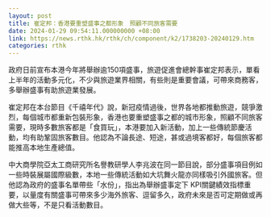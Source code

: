 ```yaml
---
layout: post
title: 崔定邦：香港要重塑盛事之都形象　照顧不同旅客需要
date: 2024-01-29 09:54:11.000000000 +08:00
link: https://news.rthk.hk/rthk/ch/component/k2/1738203-20240129.htm
categories: rthk
---
```


政府日前宣布本港今年將舉辦逾150項盛事，旅遊促進會總幹事崔定邦表示，單看上半年的活動多元化，不少與旅遊業界相關，有些則是重要會議，可帶來商務客，多舉辦盛事有助旅遊業發展。

崔定邦在本台節目《千禧年代》說，新冠疫情過後，世界各地都推動旅遊，競爭激烈，每個城市都重新包裝形象，香港也要重塑盛事之都的城市形象，照顧不同旅客需要，現時多數旅客都是「食買玩」，本港要加入新活動，加上一些傳統節慶活動，均有助鞏固旅客數目。他認為不論長途、短途，甚或過境客都好，每個旅客都能推高本地生產總值。

中大商學院亞太工商研究所名譽教研學人李兆波在同一節目說，部分盛事項目例如一些時裝展屬國際級數，本地一些傳統活動如大坑舞火龍亦同樣吸引外國旅客。但他認為政府的盛事名單帶些「水份」，指出為舉辦盛事定下 KPI關鍵績效指標重要，以量度有關盛事可帶來多少海外旅客、逗留多久，政府未來是否可定期做或再做大些等，不是只看活動數目。
